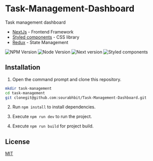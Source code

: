 # Task-Management-Dashboard

Task management dashboard

- [NextJs](https://nextjs.org/) - Frontend Framework
- [Styled components](https://styled-components.com/) - CSS library
- [Redux](https://redux.js.org) - State Management

 <p>
  <img alt="NPM Version" src="https://img.shields.io/badge/npm-10.9.0-blue?style=plastic&logo=npm" />
  <img alt="Node Version" src="https://img.shields.io/badge/node@latest->=20.12.0-orange?style=plastic&logo=node.js" />
  <img alt="Next version" src="https://img.shields.io/badge/next-%5E15.0.2-blue?style=plastic&logo=nextdotjs" />
  <img alt="Styled components" src="https://img.shields.io/badge/styledcomponents->=6.1.13-blue?style=plastic&logo=styledcomponents" />
</p>

## Installation

1. Open the command prompt and clone this repository.

```bash
mkdir task-management
cd task-management
git clonegit@github.com:sourabhbit/Task-Management-Dashboard.git
```

2. Run `npm install` to install dependencies.

3. Execute `npm run dev` to run the project.

4. Execute `npm run build` for project build.

## License

[MIT](https://choosealicense.com/licenses/mit/)
